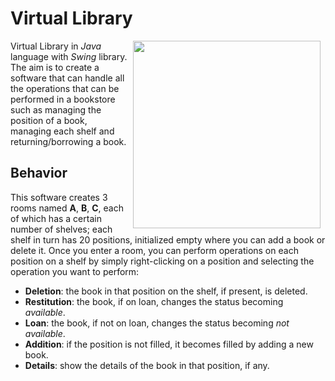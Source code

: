 # Virtual Library
<img src="https://www.finestwallpaper.com/uploads/5/7/7/9/5779447/2995229_orig.jpg" align="right" Hspace="8" Vspace="0" width="300" height="300"
Border="0">
Virtual Library in *Java* language with *Swing* library. The aim is to create a software that can handle all the operations that can be performed in a bookstore such as managing the position of a book, managing each shelf and returning/borrowing a book. 

## Behavior
This software creates 3 rooms named **A**, **B**, **C**, each of which has a certain number of shelves; each shelf in turn has 20 positions, initialized empty where you can add a book or delete it. Once you enter a room, you can perform operations on each position on a shelf by simply right-clicking on a position and selecting the operation you want to perform:
* **Deletion**: the book in that position on the shelf, if present, is deleted.
* **Restitution**: the book, if on loan, changes the status becoming *available*.
* **Loan**: the book, if not on loan, changes the status becoming *not available*.
* **Addition**: if the position is not filled, it becomes filled by adding a new book.
* **Details**: show the details of the book in that position, if any.







